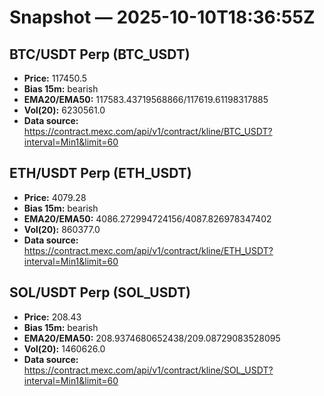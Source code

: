 # Snapshot — 2025-10-10T18:36:55Z

## BTC/USDT Perp (BTC_USDT)
- **Price:** 117450.5
- **Bias 15m:** bearish
- **EMA20/EMA50:** 117583.43719568866/117619.61198317885
- **Vol(20):** 6230561.0
- **Data source:** https://contract.mexc.com/api/v1/contract/kline/BTC_USDT?interval=Min1&limit=60

## ETH/USDT Perp (ETH_USDT)
- **Price:** 4079.28
- **Bias 15m:** bearish
- **EMA20/EMA50:** 4086.272994724156/4087.826978347402
- **Vol(20):** 860377.0
- **Data source:** https://contract.mexc.com/api/v1/contract/kline/ETH_USDT?interval=Min1&limit=60

## SOL/USDT Perp (SOL_USDT)
- **Price:** 208.43
- **Bias 15m:** bearish
- **EMA20/EMA50:** 208.9374680652438/209.08729083528095
- **Vol(20):** 1460626.0
- **Data source:** https://contract.mexc.com/api/v1/contract/kline/SOL_USDT?interval=Min1&limit=60
